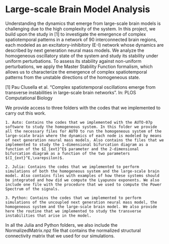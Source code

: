 # Large-scale Brain Model Analysis

Understanding the dynamics that emerge from large-scale brain models is challenging due to the high complexity of the system. In this project, we build upon the study in [1] to investigate the emergence of complex spatiotemporal patterns in a network of $90$ interconnected brain regions, each modeled as an excitatory-inhibitory (E-I) network whose dynamics are described by next generation neural mass models. We analyze the homogeneous oscillatory state of the system and study its stability under uniform perturbations. To assess its stability against non-uniform perturbations, we apply the Master Stability Function formalism, which allows us to characterize the emergence of complex spatiotemporal patterns from the unstable directions of the homogeneous state.

[1] Pau Clusella et al. “Complex spatiotemporal oscillations emerge from transverse instabilities in large-scale brain networks”. In: PLOS Computational Biology 

We provide access to three folders with the codes that we implemented to carry out this work.

    1. Auto: Contains the codes that we implemented with the AUTO-07p software to study the homogeneous system. In this folder we provide all the necessary files for AUTO to run the homogeneous system of the large-scale brain where the dynamics of each node is modeled by means of next generation neural mass models. Also contains the files that we implemented to study the 1-dimensional bifurcation diagram as a function of the $I_{ext}^E$ parameter and the 2-dimensional bifurcation diagram as a function of the two parameters $(I_{ext}^E,\varepsilon)$.
    
    2. Julia: Contains the codes that we implemented to perform simulations of both the homogeneous system and the large-scale brain model. Also contains files with examples of how these systems should be integrated and how did we compute the Lyapunov exponents. We also include one file with the procedure that we used to compute the Power Spectrum of the signals.
    
    3. Python: Contains the codes that we implemented to perform simulations of the uncoupled next generation neural mass model, the homogeneous system and the large-scale brain model. We also provide here the routine that we implemented to study the transverse instabilities that arise in the model.


In all the Julia and Python folders, we also include the NormalizedMatrix.npz file that contains the normalized structural connectivity matrix that we used for our simulations.
